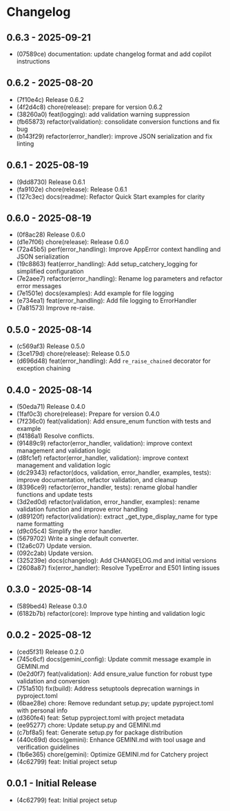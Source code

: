# Changelog

## 0.6.3 - 2025-09-21

- (07589ce) documentation: update changelog format and add copilot instructions

## 0.6.2 - 2025-08-20

- (7f10e4c) Release 0.6.2
- (4f2d4c8) chore(release): prepare for version 0.6.2
- (38260a0) feat(logging): add validation warning suppression
- (fb65873) refactor(validation): consolidate conversion functions and fix bug
- (b143f29) refactor(error_handler): improve JSON serialization and fix linting

## 0.6.1 - 2025-08-19

- (9dd8730) Release 0.6.1
- (fa9102e) chore(release): Release 0.6.1
- (127c3ec) docs(readme): Refactor Quick Start examples for clarity

## 0.6.0 - 2025-08-19

- (0f8ac28) Release 0.6.0
- (d1e7f06) chore(release): Release 0.6.0
- (72a45b5) perf(error_handling): Improve AppError context handling and JSON serialization
- (19c8863) feat(error_handling): Add setup_catchery_logging for simplified configuration
- (7e2aee7) refactor(error_handling): Rename log parameters and refactor error messages
- (7e1501e) docs(examples): Add example for file logging
- (e734ea1) feat(error_handling): Add file logging to ErrorHandler
- (7a81573) Improve re-raise.

## 0.5.0 - 2025-08-14

- (c569af3) Release 0.5.0
- (3ce179d) chore(release): Release 0.5.0
- (d696d48) feat(error_handling): Add `re_raise_chained` decorator for exception chaining

## 0.4.0 - 2025-08-14

- (50eda71) Release 0.4.0
- (1faf0c3) chore(release): Prepare for version 0.4.0
- (7f236c0) feat(validation): Add ensure_enum function with tests and example
- (f4186a1) Resolve conflicts.
- (91489c9) refactor(error_handler, validation): improve context management and validation logic
- (d8fc1ef) refactor(error_handler, validation): improve context management and validation logic
- (dc29343) refactor(docs, validation, error_handler, examples, tests): improve documentation, refactor validation, and cleanup
- (8396ce9) refactor(error_handler, tests): rename global handler functions and update tests
- (3d2ed0d) refactor(validation, error_handler, examples): rename validation function and improve error handling
- (d89120f) refactor(validation): extract _get_type_display_name for type name formatting
- (d9c05c4) Simplify the error handler.
- (5679702) Write a single default converter.
- (12a6c07) Update version.
- (092c2ab) Update version.
- (325239e) docs(changelog): Add CHANGELOG.md and initial versions
- (2608a87) fix(error_handler): Resolve TypeError and E501 linting issues

## 0.3.0 - 2025-08-14

- (589bed4) Release 0.3.0
- (6182b7b) refactor(core): Improve type hinting and validation logic

## 0.0.2 - 2025-08-12

- (ced5f31) Release 0.2.0
- (745c6cf) docs(gemini_config): Update commit message example in GEMINI.md
- (0e2d0f7) feat(validation): Add ensure_value function for robust type validation and conversion
- (751a510) fix(build): Address setuptools deprecation warnings in pyproject.toml
- (6bae28e) chore: Remove redundant setup.py; update pyproject.toml with personal info
- (d360fe4) feat: Setup pyproject.toml with project metadata
- (ee95277) chore: Update setup.py and GEMINI.md
- (c7bf8a5) feat: Generate setup.py for package distribution
- (440c69d) docs(gemini): Enhance GEMINI.md with tool usage and verification guidelines
- (1b6e365) chore(gemini): Optimize GEMINI.md for Catchery project
- (4c62799) feat: Initial project setup

## 0.0.1 - Initial Release

- (4c62799) feat: Initial project setup

